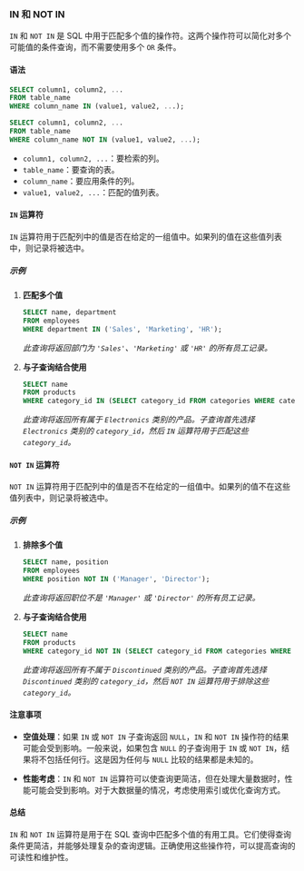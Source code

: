 ### IN 和 NOT IN

`IN` 和 `NOT IN` 是 SQL 中用于匹配多个值的操作符。这两个操作符可以简化对多个可能值的条件查询，而不需要使用多个 `OR` 条件。

#### 语法

```sql
SELECT column1, column2, ...
FROM table_name
WHERE column_name IN (value1, value2, ...);
```

```sql
SELECT column1, column2, ...
FROM table_name
WHERE column_name NOT IN (value1, value2, ...);
```

- `column1, column2, ...`：要检索的列。
- `table_name`：要查询的表。
- `column_name`：要应用条件的列。
- `value1, value2, ...`：匹配的值列表。

#### `IN` 运算符

`IN` 运算符用于匹配列中的值是否在给定的一组值中。如果列的值在这些值列表中，则记录将被选中。

##### 示例

1. **匹配多个值**

   ```sql
   SELECT name, department
   FROM employees
   WHERE department IN ('Sales', 'Marketing', 'HR');
   ```
   *此查询将返回部门为 `'Sales'`、`'Marketing'` 或 `'HR'` 的所有员工记录。*

2. **与子查询结合使用**

   ```sql
   SELECT name
   FROM products
   WHERE category_id IN (SELECT category_id FROM categories WHERE category_name = 'Electronics');
   ```
   *此查询将返回所有属于 `Electronics` 类别的产品。子查询首先选择 `Electronics` 类别的 `category_id`，然后 `IN` 运算符用于匹配这些 `category_id`。*

#### `NOT IN` 运算符

`NOT IN` 运算符用于匹配列中的值是否不在给定的一组值中。如果列的值不在这些值列表中，则记录将被选中。

##### 示例

1. **排除多个值**

   ```sql
   SELECT name, position
   FROM employees
   WHERE position NOT IN ('Manager', 'Director');
   ```
   *此查询将返回职位不是 `'Manager'` 或 `'Director'` 的所有员工记录。*

2. **与子查询结合使用**

   ```sql
   SELECT name
   FROM products
   WHERE category_id NOT IN (SELECT category_id FROM categories WHERE category_name = 'Discontinued');
   ```
   *此查询将返回所有不属于 `Discontinued` 类别的产品。子查询首先选择 `Discontinued` 类别的 `category_id`，然后 `NOT IN` 运算符用于排除这些 `category_id`。*

#### 注意事项

- **空值处理**：如果 `IN` 或 `NOT IN` 子查询返回 `NULL`，`IN` 和 `NOT IN` 操作符的结果可能会受到影响。一般来说，如果包含 `NULL` 的子查询用于 `IN` 或 `NOT IN`，结果将不包括任何行。这是因为任何与 `NULL` 比较的结果都是未知的。
  
- **性能考虑**：`IN` 和 `NOT IN` 运算符可以使查询更简洁，但在处理大量数据时，性能可能会受到影响。对于大数据量的情况，考虑使用索引或优化查询方式。

#### 总结

`IN` 和 `NOT IN` 运算符是用于在 SQL 查询中匹配多个值的有用工具。它们使得查询条件更简洁，并能够处理复杂的查询逻辑。正确使用这些操作符，可以提高查询的可读性和维护性。